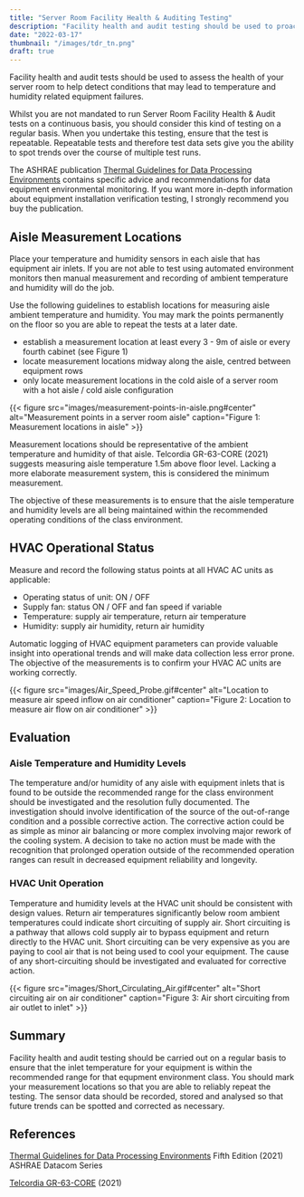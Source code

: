 ```yaml
---
title: "Server Room Facility Health & Auditing Testing"
description: "Facility health and audit testing should be used to proactively assess the health of your server room to avoid temperature and humidity related equipment failures."
date: "2022-03-17"
thumbnail: "/images/tdr_tn.png"
draft: true
---
```


Facility health and audit tests should be used to assess the health of your server room to help detect conditions that may lead to temperature and humidity related equipment failures.

<!--more-->

Whilst you are not mandated to run Server Room Facility Health &amp; Audit tests on a continuous basis, you should consider this kind of testing on a regular basis. When you undertake this testing, ensure that the test is repeatable. Repeatable tests and therefore test data sets give you the ability to spot trends over the course of multiple test runs.

The ASHRAE publication [Thermal Guidelines for Data Processing Environments](https://www.ashrae.org/technical-resources/bookstore/datacom-series#thermalguidelines) contains specific advice and recommendations for data equipment environmental monitoring. If you want more in-depth information about equipment installation verification testing, I strongly recommend you buy the publication.

## Aisle Measurement Locations

Place your temperature and humidity sensors in each aisle that has equipment air inlets. If you are not able to test using automated environment monitors then manual measurement and recording of ambient temperature and humidity will do the job.

Use the following guidelines to establish locations for measuring aisle ambient temperature and humidity. You may mark the points permanently on the floor so you are able to repeat the tests at a later date.

- establish a measurement location at least every 3 - 9m of aisle or every fourth cabinet (see Figure 1)
- locate measurement locations midway along the aisle, centred between equipment rows
- only locate measurement locations in the cold aisle of a server room with a hot aisle / cold aisle configuration

{{< figure src="images/measurement-points-in-aisle.png#center" alt="Measurement points in a server room aisle" caption="Figure 1: Measurement locations in aisle" >}}

Measurement locations should be representative of the ambient temperature and humidity of that aisle. Telcordia GR-63-CORE (2021) suggests measuring aisle temperature 1.5m above floor level. Lacking a more elaborate measurement system, this is considered the minimum measurement.

The objective of these measurements is to ensure that the aisle temperature and humidity levels are all being maintained within the recommended operating conditions of the class environment.

## HVAC Operational Status

Measure and record the following status points at all HVAC AC units as applicable:

- Operating status of unit: ON / OFF
- Supply fan: status ON / OFF and fan speed if variable
- Temperature: supply air temperature, return air temperature
- Humidity: supply air humidity, return air humidity

Automatic logging of HVAC equipment parameters can provide valuable insight into operational trends and will make data collection less error prone. The objective of the measurements is to confirm your HVAC AC units are working correctly.

{{< figure src="images/Air_Speed_Probe.gif#center" alt="Location to measure air speed inflow on air conditioner" caption="Figure 2: Location to measure air flow on air conditioner" >}}

## Evaluation

### Aisle Temperature and Humidity Levels

The temperature and/or humidity of any aisle with equipment inlets that is found to be outside the recommended range for the class environment should be investigated and the resolution fully documented. The investigation should involve identification of the source of the out-of-range condition and a possible corrective action. The corrective action could be as simple as minor air balancing or more complex involving major rework of the cooling system. A decision to take no action must be made with the recognition that prolonged operation outside of the recommended operation ranges can result in decreased equipment reliability and longevity.

### HVAC Unit Operation

Temperature and humidity levels at the HVAC unit should be consistent with design values. Return air temperatures significantly below room ambient temperatures could indicate short circuiting of supply air. Short circuiting is a pathway that allows cold supply air to bypass equipment and return directly to the HVAC unit. Short circuiting can be very expensive as you are paying to cool air that is not being used to cool your equipment. The cause of any short-circuiting should be investigated and evaluated for corrective action.

{{< figure src="images/Short_Circulating_Air.gif#center" alt="Short circuiting air on air conditioner" caption="Figure 3: Air short circuiting from air outlet to inlet" >}}

## Summary

Facility health and audit testing should be carried out on a regular basis to ensure that the inlet temperature for your equipment is within the recommended range for that equpment environment class. You should mark your measurement locations so that you are able to reliably repeat the testing. The sensor data should be recorded, stored and analysed so that future trends can be spotted and corrected as necessary.

## References

[Thermal Guidelines for Data Processing Environments](https://www.ashrae.org/technical-resources/bookstore/datacom-series#thermalguidelines) Fifth Edition (2021) ASHRAE Datacom Series

[Telcordia GR-63-CORE](https://telecom-info.njdepot.ericsson.net/site-cgi/ido/docs.cgi?ID=SEARCH&DOCUMENT=GR-63&) (2021)
